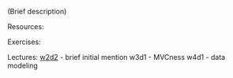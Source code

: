 (Brief description)

Resources:

Exercises:

Lectures:
	[w2d2](https://docs.google.com/presentation/d/13ir7s_Ll8cE6SgT4ub9SMcSHLRhPYPjcQLNxBuuZ69g/edit#slide=id.g1d1e49e639_0_5)  - brief initial mention 
	w3d1  - MVCness
	w4d1  - data modeling